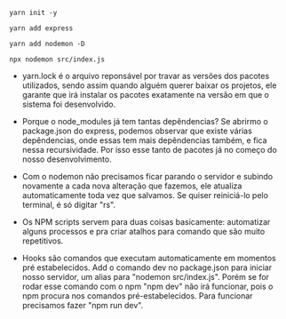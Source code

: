 <pre><code>yarn init -y</code></pre>
<pre><code>yarn add express</code></pre>
<pre><code>yarn add nodemon -D</code></pre>
<pre><code>npx nodemon src/index.js</code></pre>

- yarn.lock é o arquivo reponsável por travar as versões dos pacotes utilizados, sendo assim
  quando alguém querer baixar os projetos, ele garante que irá instalar os pacotes exatamente
  na versão em que o sistema foi desenvolvido.

- Porque o node_modules já tem tantas depêndencias? Se abrirmo o package.json do express, podemos
  observar que existe várias depêndencias, onde essas tem mais depêndencias também, e fica nessa recursividade. Por isso esse tanto de pacotes já no começo do nosso desenvolvimento.

- Com o nodemon não precisamos ficar parando o servidor e subindo novamente a cada nova
  alteração que fazemos, ele atualiza automaticamente toda vez que salvamos. Se quiser reiniciá-lo
  pelo terminal, é só digitar "rs".

- Os NPM scripts servem para duas coisas basicamente: automatizar alguns processos e pra criar atalhos
  para comando que são muito repetitivos.

- Hooks são comandos que executam automaticamente em momentos pré estabelecidos. Add o comando
  dev no package.json para iniciar nosso servidor, um alias para "nodemon src/index.js". Porém se for rodar
  esse comando com o npm "npm dev" não irá funcionar, pois o npm procura nos comandos pré-estabelecidos.
  Para funcionar precisamos fazer "npm run dev".
